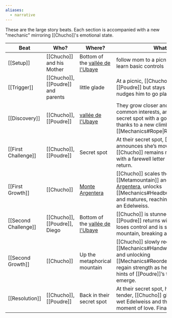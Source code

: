 ```yaml
---
aliases:
  - narrative
---
```

These are the large story beats. Each section is accompanied with a new "mechanic" mirroring [[Chucho]]'s emotional state.

| Beat                 | Who?                               | Where?                                                                                                                                                                     | What?                                                                                                                                                                                                    |
| -------------------- | ---------------------------------- | -------------------------------------------------------------------------------------------------------------------------------------------------------------------------- | -------------------------------------------------------------------------------------------------------------------------------------------------------------------------------------------------------- |
| [[Setup]]            | [[Chucho]] and his Mother          | Bottom of the [vallée de l'Ubaye](https://www3.mercantour-parcnational.fr/fr/des-decouvertes/destination-parc-national-du-mercantour/les-vallees-du-parc/vallee-de-lubaye) | follow mom to a picnic meeting and learn basic controls                                                                                                                                                  |
| [[Trigger]]          | [[Chucho]], [[Poudre]] and parents | little glade                                                                                                                                                               | At a picnic, [[Chucho]] meets [[Poudre]] but stays mute; his mum nudges him to go play with her.                                                                                                         |
| [[Discovery]]        | [[Chucho]], [[Poudre]]             | [vallée de l'Ubaye](https://www3.mercantour-parcnational.fr/fr/des-decouvertes/destination-parc-national-du-mercantour/les-vallees-du-parc/vallee-de-lubaye)               | They grow closer and closer, find common interests, and discover a secret spot with a gorgeous view thanks to a new climbing [[Mechanics#Rope\|Rope]]                                                    |
| [[First Challenge]]  | [[Chucho]], [[Poudre]]             | Secret spot                                                                                                                                                                | At their secret spot, [[Poudre]] announces she’s moving away; [[Chucho]] remains mute, left only with a farewell letter promising her return.                                                            |
| [[First Growth]]     | [[Chucho]]                         | [Monte Argentera](https://en.wikipedia.org/wiki/Monte_Argentera)                                                                                                           | [[Chucho]] scales the [[Metamountain]] and [Monte Argentera](https://en.wikipedia.org/wiki/Monte_Argentera), unlocks [[Mechanics#Headbutt\|Headbutt]], and matures, reaching the peak with an Edelweiss. |
| [[Second Challenge]] | [[Chucho]], [[Poudre]], Diego      | Bottom of the [vallée de l'Ubaye](https://www3.mercantour-parcnational.fr/fr/des-decouvertes/destination-parc-national-du-mercantour/les-vallees-du-parc/vallee-de-lubaye) | [[Chucho]] is stunned when [[Poudre]] returns with Diego. He loses control and is swept down the mountain, breaking a horn.                                                                              |
| [[Second Growth]]    | [[Chucho]]                         | Up the metaphorical mountain                                                                                                                                               | [[Chucho]] slowly recovers—using [[Mechanics#Handwave\|Handwave]] and unlocking [[Mechanics#Reorder\|Reorder]] —to regain strength as he ascends, while hints of [[Poudre]]’s true feelings emerge.      |
| [[Resolution]]       | [[Chucho]], [[Poudre]]             | Back in their secret spot                                                                                                                                                  | At their secret spot, heartbroken yet tender, [[Chucho]] gives [[Poudre]] a wet Edelweiss and they share a silent moment of love. Finally together.                                                      |
